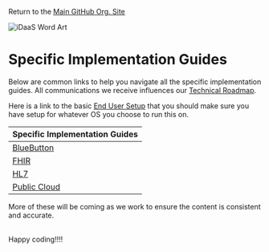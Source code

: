 Return to the <a href="https://github.com/Project-Herophilus" target="_blank">Main GitHub Org. Site</a>

![iDaaS Word Art](../../images/iDAAS-Web-WordCloud.png)

# Specific Implementation Guides
Below are common links to help you navigate all the specific implementation guides.
All communications we receive influences our [Technical Roadmap](../Roadmap/index.md).

Here is a link to the basic [End User Setup](../Technical/EndUserSetup.md) that you should make sure you have setup for whatever
OS you choose to run this on.

| Specific Implementation Guides |
|--------------------------------|
| [BlueButton](BlueButton.md)    |
| [FHIR](FHIR.md)                |
| [HL7](HL7.md)                  |
| [Public Cloud](PublicCloud.md) |

More of these will be coming as we work to ensure the content is consistent and accurate.

<br/>
Happy coding!!!!
